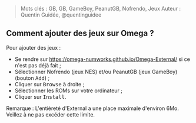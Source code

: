 > Mots clés : GB, GB, GameBoy, PeanutGB, Nofrendo, Jeux
> Auteur : Quentin Guidée, @quentinguidee

## Comment ajouter des jeux sur Omega ?

Pour ajouter des jeux :

* Se rendre sur https://omega-numworks.github.io/Omega-External/ si ce n'est pas déjà fait ;
* Sélectionner Nofrendo (jeux NES) et/ou PeanutGB (jeux GameBoy) (bouton <kbd>Add</kbd>) ;
* Cliquer sur <kbd>Browse</kbd> à droite ;
* Sélectionner les ROMs sur votre ordinateur ;
* Cliquer sur <kbd>Install</kbd>.

Remarque : L'entièreté d'External a une place maximale d'environ 6Mo. Veillez à ne pas excéder cette limite.
